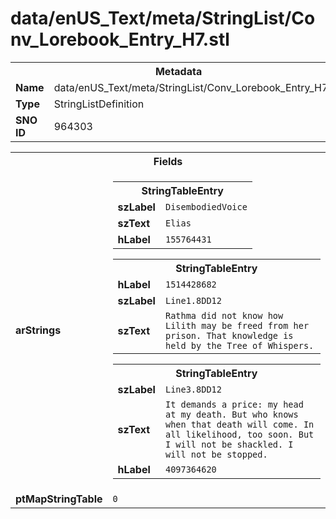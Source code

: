 <h1>data/enUS_Text/meta/StringList/Conv_Lorebook_Entry_H7.stl</h1><table><tr><th colspan="100%">Metadata</th></tr><tr><td><b>Name</b></td><td>data/enUS_Text/meta/StringList/Conv_Lorebook_Entry_H7.stl</td></tr><tr><td><b>Type</b></td><td>StringListDefinition</td></tr><tr><td><b>SNO ID</b></td><td>964303</td></tr></table>

<table><tr><th colspan="100%">Fields</th></tr><tr><td><b>arStrings</b></td><td><table><tr><th colspan="100%">StringTableEntry</th></tr><tr><td><b>szLabel</b></td><td><code>DisembodiedVoice</code></td></tr><tr><td><b>szText</b></td><td><code>Elias</code></td></tr><tr><td><b>hLabel</b></td><td><code>155764431</code></td></tr></table>


<table><tr><th colspan="100%">StringTableEntry</th></tr><tr><td><b>hLabel</b></td><td><code>1514428682</code></td></tr><tr><td><b>szLabel</b></td><td><code>Line1.8DD12</code></td></tr><tr><td><b>szText</b></td><td><code>Rathma did not know how Lilith may be freed from her prison. That knowledge is held by the Tree of Whispers.</code></td></tr></table>


<table><tr><th colspan="100%">StringTableEntry</th></tr><tr><td><b>szLabel</b></td><td><code>Line3.8DD12</code></td></tr><tr><td><b>szText</b></td><td><code>It demands a price: my head at my death. But who knows when that death will come. In all likelihood, too soon. But I will not be shackled. I will not be stopped.</code></td></tr><tr><td><b>hLabel</b></td><td><code>4097364620</code></td></tr></table>


</td></tr><tr><td><b>ptMapStringTable</b></td><td><code>0</code></td></tr></table>

